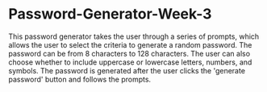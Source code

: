 # Password-Generator-Week-3
This password generator takes the user through a series of prompts, which allows the user to select the criteria to generate a random password. The password can be from 8 characters to 128 characters. The user can also choose whether to include uppercase or lowercase letters, numbers, and symbols. The password is generated after the user clicks the 'generate password' button and follows the prompts. 
